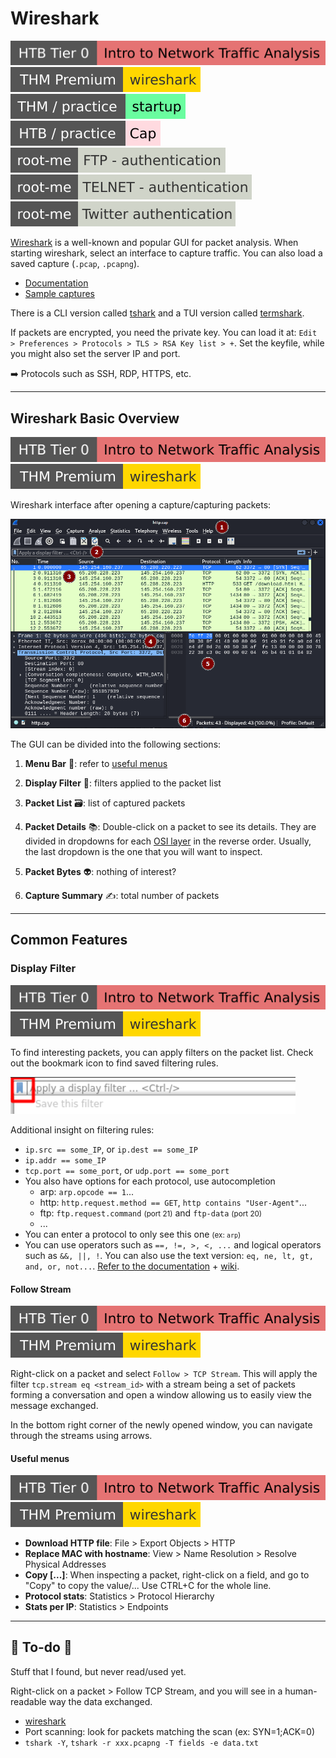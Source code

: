 # Wireshark

[![intro_to_network_traffic_analysis](../../../../../cybersecurity/_badges/htb/intro_to_network_traffic_analysis.svg)](https://academy.hackthebox.com/course/preview/intro-to-network-traffic-analysis)
[![wireshark](../../../../../cybersecurity/_badges/thmp/wireshark.svg)](https://tryhackme.com/room/wireshark)
[![startup](../../../../../cybersecurity/_badges/thm-p/startup.svg)](https://tryhackme.com/room/startup)
[![cap](../../../../../cybersecurity/_badges/htb-p/cap.svg)](https://app.hackthebox.com/machines/Cap)
[![ftp_authentication](../../../../../cybersecurity/_badges/rootme/network/ftp_authentication.svg)](https://www.root-me.org/en/Challenges/Network/FTP-authentication)
[![telnet_authentication](../../../../../cybersecurity/_badges/rootme/network/telnet_authentication.svg)](https://www.root-me.org/en/Challenges/Network/TELNET-authentication)
[![twitter_authentication](../../../../../cybersecurity/_badges/rootme/network/twitter_authentication.svg)](https://www.root-me.org/en/Challenges/Network/Twitter-authentication-101)

<div class="row row-cols-lg-2"><div>

[Wireshark](https://www.wireshark.org/download.html) is a well-known and popular GUI for packet analysis. When starting wireshark, select an interface to capture traffic. You can also load a saved capture (`.pcap`, `.pcapng`).

* [Documentation](https://www.wireshark.org/docs/)
* [Sample captures](https://wiki.wireshark.org/SampleCaptures)

There is a CLI version called [tshark](/operating-systems/networking/commands/index.md#command-tshark) and a TUI version called [termshark](/operating-systems/networking/commands/index.md#command-termshark).
</div><div>

If packets are encrypted, you need the private key. You can load it at: `Edit > Preferences > Protocols > TLS > RSA Key list > +`. Set the keyfile, while you might also set the server IP and port.

➡️ Protocols such as SSH, RDP, HTTPS, etc.
</div></div>

<hr class="sep-both">

## Wireshark Basic Overview

[![intro_to_network_traffic_analysis](../../../../../cybersecurity/_badges/htb/intro_to_network_traffic_analysis.svg)](https://academy.hackthebox.com/course/preview/intro-to-network-traffic-analysis)
[![wireshark](../../../../../cybersecurity/_badges/thmp/wireshark.svg)](https://tryhackme.com/room/wireshark)

<div class="row row-cols-lg-2"><div>

Wireshark interface after opening a capture/capturing packets:

![wireshark GUI](_images/wireshark.png)
</div><div>

The GUI can be divided into the following sections:

1. **Menu Bar** 🌾: refer to [useful menus](#useful-menus)

2. **Display Filter** 🥅: filters applied to the packet list

3. **Packet List** 🗃️: list of captured packets

4. **Packet Details** 📚: Double-click on a packet to see its details. They are divided in dropdowns for each [OSI layer](/operating-systems/networking/_knowledge/index.md#osi-model) in the reverse order. Usually, the last dropdown is the one that you will want to inspect.

5. **Packet Bytes** 👽: nothing of interest?

6. **Capture Summary** ✍️: total number of packets
</div></div>

<hr class="sep-both">

## Common Features

<div class="row row-cols-lg-2"><div>

### Display Filter

[![intro_to_network_traffic_analysis](../../../../../cybersecurity/_badges/htb/intro_to_network_traffic_analysis.svg)](https://academy.hackthebox.com/course/preview/intro-to-network-traffic-analysis)
[![wireshark](../../../../../cybersecurity/_badges/thmp/wireshark.svg)](https://tryhackme.com/room/wireshark)

To find interesting packets, you can apply filters on the packet list. Check out the bookmark icon to find saved filtering rules.

![Filter icon](_images/filter.png)

Additional insight on filtering rules:

* `ip.src == some_IP`, or `ip.dest == some_IP`
* `ip.addr == some_IP`
* `tcp.port == some_port`, or `udp.port == some_port`
* You also have options for each protocol, use autocompletion
  * arp: `arp.opcode == 1`...
  * http: `http.request.method == GET`, `http contains "User-Agent"`...
  * ftp: `ftp.request.command` <small>(port 21)</small> and `ftp-data` <small>(port 20)</small>
  * ...
* You can enter a protocol to only see this one <small>(ex: `arp`)</small>
* You can use operators such as `==, !=, >, <, ...` and logical operators such as `&&, ||, !`. You can also use the text version: `eq, ne, lt, gt, and, or, not...`. [Refer to the documentation](https://www.wireshark.org/docs/wsug_html_chunked/ChWorkBuildDisplayFilterSection.html) + [wiki](https://gitlab.com/wireshark/wireshark/-/wikis/CaptureFilters).
</div><div>

#### Follow Stream

[![intro_to_network_traffic_analysis](../../../../../cybersecurity/_badges/htb/intro_to_network_traffic_analysis.svg)](https://academy.hackthebox.com/course/preview/intro-to-network-traffic-analysis)
[![wireshark](../../../../../cybersecurity/_badges/thmp/wireshark.svg)](https://tryhackme.com/room/wireshark)

Right-click on a packet and select `Follow > TCP Stream`. This will apply the filter `tcp.stream eq <stream_id>` with a stream being a set of packets forming a conversation and open a window allowing us to easily view the message exchanged.

In the bottom right corner of the newly opened window, you can navigate through the streams using arrows.

#### Useful menus

[![intro_to_network_traffic_analysis](../../../../../cybersecurity/_badges/htb/intro_to_network_traffic_analysis.svg)](https://academy.hackthebox.com/course/preview/intro-to-network-traffic-analysis)
[![wireshark](../../../../../cybersecurity/_badges/thmp/wireshark.svg)](https://tryhackme.com/room/wireshark)

* **Download HTTP file**: File > Export Objects > HTTP
* **Replace MAC with hostname**: View > Name Resolution > Resolve Physical Addresses
* **Copy [...]**: When inspecting a packet, right-click on a field, and go to "Copy" to copy the value/... Use CTRL+C for the whole line.
* **Protocol stats**: Statistics > Protocol Hierarchy
* **Stats per IP**: Statistics > Endpoints
</div></div>

<hr class="sep-both">

## 👻 To-do 👻

Stuff that I found, but never read/used yet.

<div class="row row-cols-lg-2"><div>

Right-click on a packet > Follow TCP Stream, and you will see in a human-readable way the data exchanged.

* [wireshark](https://unit42.paloaltonetworks.com/wireshark-workshop-videos/)
* Port scanning: look for packets matching the scan (ex: SYN=1;ACK=0)
* `tshark -Y`, `tshark -r xxx.pcapng -T fields -e data.txt`
</div><div>
</div></div>